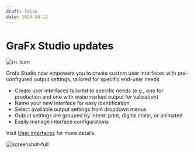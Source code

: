 ```yaml
---
draft: false
date: 2024-06-11
---
```


# GraFx Studio updates

![rn_icon](https://chilipublishdocs.imgix.net/logos/CHILI_LOGOS_OK-10.svg)

Grafx Studio now empowers you to create custom user interfaces with pre-configured output settings, tailored for specific end-user needs

<!-- more -->
- Create user interfaces tailored to specific needs (e.g., one for production and one with watermarked output for validation) 
- Name your new interface for easy identification 
- Select available output settings from dropdown menus 
- Output settings are grouped by intent: print, digital static, or animated 
- Easily manage interface configurations

Visit [User interfaces](/GraFx-Studio/concepts/user-interface/) for more details

![screenshot-full](/release-notes/releasenotesassets/user-interface.png)
